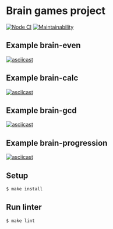 # Brain games project

[![Node CI](https://github.com/temir988/frontend-project-lvl1/workflows/Node%20CI/badge.svg)](https://github.com/temir988/frontend-project-lvl1/actions)
[![Maintainability](https://api.codeclimate.com/v1/badges/a99a88d28ad37a79dbf6/maintainability)](https://codeclimate.com/github/codeclimate/codeclimate/maintainability)

## Example brain-even

[![asciicast](https://asciinema.org/a/bZkOAZ9xJ24MWXzBA888RIFeM.svg)](https://asciinema.org/a/bZkOAZ9xJ24MWXzBA888RIFeM)

## Example brain-calc

[![asciicast](https://asciinema.org/a/p3DK2uvBQyXLwX3q5ORVI2FNR.svg)](https://asciinema.org/a/p3DK2uvBQyXLwX3q5ORVI2FNR)

## Example brain-gcd

[![asciicast](https://asciinema.org/a/e3xe8C2ElWqidkuX3giIej2Cx.svg)](https://asciinema.org/a/e3xe8C2ElWqidkuX3giIej2Cx)

## Example brain-progression

[![asciicast](https://asciinema.org/a/yURfGkcLoo80JFUFsMPmdanZW.svg)](https://asciinema.org/a/yURfGkcLoo80JFUFsMPmdanZW)

## Setup

```sh
$ make install
```

## Run linter

```sh
$ make lint
```
